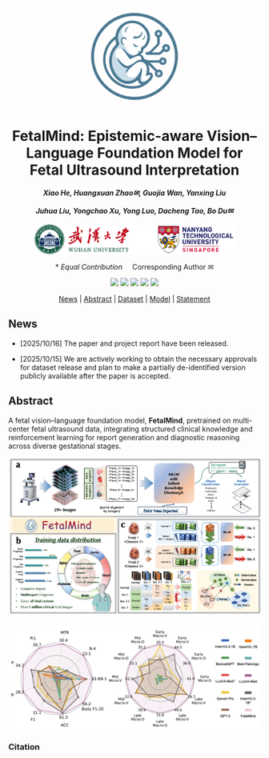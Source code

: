 <p align="center">
    <img src="assets/fetalmind.png" alt="Image" width="200">
</p>
<div align="center">
<h1 align="center"> FetalMind: Epistemic-aware Vision–Language Foundation Model for Fetal Ultrasound Interpretation</h1>

<h4 align="center"><em>Xiao He, Huangxuan Zhao✉, Guojia Wan, Yanxing Liu </em></h4>

<h4 align="center"><em>Juhua Liu, Yongchao Xu, Yong Luo, Dacheng Tao, Bo Du✉</em></h4> 
<p align="center">
    <img src="assets/inst.png" alt="Image" width="400">
</p>

\* *Equal Contribution* &nbsp; &nbsp; Corresponding Author ✉

</div>

<p align="center">
    <a href="https://arxiv.org/abs/2505.12108"><img src="https://img.shields.io/badge/Arxiv-2505.12108-b31b1b.svg?logo=arXiv"></a>
    <!-- <a href="http://arxiv.org/abs/2408.09110"><img src="https://img.shields.io/badge/AAAI'25-Paper-blue"></a> -->
    <a href="https://jianchengpan.space/EarthSynth-website/index.html"><img src="https://img.shields.io/badge/EarthSynth-Project_Page-<color>"></a>
    <a href="https://huggingface.co/datasets/jaychempan/EarthSynth-180K"><img src="https://img.shields.io/badge/%F0%9F%A4%97%20Dataset-HuggingFace-yellow?style=flat&logo=hug"></a>
    <a href="https://huggingface.co/jaychempan/EarthSynth"><img src="https://img.shields.io/badge/%F0%9F%A4%97%20Model-HuggingFace-yellow?style=flat&logo=hug"></a>
    <a href="https://github.com/jaychempan/EarthSynth/blob/main/LICENSE"><img src="https://img.shields.io/badge/License-MIT-orange"></a>
</p>

<p align="center">
  <a href="#news">News</a> |
  <a href="#abstract">Abstract</a> |
  <a href="#dataset">Dataset</a> |
  <a href="#model">Model</a> |
  <a href="#statement">Statement</a>
</p>


## News
- [2025/10/16] The paper and project report have been released.

- [2025/10/15] We are actively working to obtain the necessary approvals for dataset release and plan to make a partially de-identified version publicly available after the paper is accepted.

## Abstract

A fetal vision–language foundation model, **FetalMind**, pretrained on multi-center fetal ultrasound data, integrating structured clinical knowledge and reinforcement learning for report generation and diagnostic reasoning across diverse gestational stages.

<p align="center">
    <img src="assets/fetalmind_all.png" alt="Image" width="1000">
</p>
<p align="center">
    <img src="assets/performance.png" alt="Image" width="800">
</p>


### Citation

